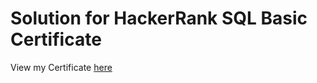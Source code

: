 # Solution for HackerRank SQL Basic Certificate
View my Certificate [here](https://www.hackerrank.com/certificates/a4a192be65f4) 
